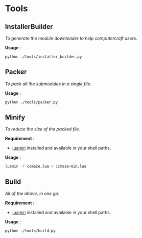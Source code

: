 # Tools

## InstallerBuilder

*To generate the module downloader to help computercraft users.*

**Usage** :

```bash
python ./tools/installer_builder.py
```

## Packer

*To pack all the submodules in a single file.*

**Usage** :

```bash
python ./tools/packer.py
```

## Minify

*To reduce the size of the packed file.*

**Requirement** : 

- [luamin](https://github.com/mathiasbynens/luamin) installed and available in your shell paths.

**Usage** :

```bash
luamin -f ccmaze.lua > ccmaze-min.lua
```

## Build

*All of the above, in one go.*

**Requirement** : 

- [luamin](https://github.com/mathiasbynens/luamin) installed and available in your shell paths.

**Usage** :

```bash
python ./tools/build.py
```